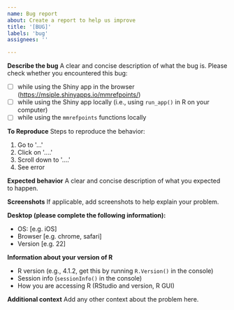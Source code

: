 ```yaml
---
name: Bug report
about: Create a report to help us improve
title: '[BUG]'
labels: 'bug'
assignees: ''

---
```


**Describe the bug**
A clear and concise description of what the bug is. Please check whether you encountered this bug:

- [ ] while using the Shiny app in the browser (https://msiple.shinyapps.io/mmrefpoints/)
- [ ] while using the Shiny app locally (i.e., using `run_app()` in R on your computer)
- [ ] while using the `mmrefpoints` functions locally

**To Reproduce**
Steps to reproduce the behavior:

1. Go to '...'
2. Click on '....'
3. Scroll down to '....'
4. See error

**Expected behavior**
A clear and concise description of what you expected to happen.

**Screenshots**
If applicable, add screenshots to help explain your problem.

**Desktop (please complete the following information):**

 - OS: [e.g. iOS]
 - Browser [e.g. chrome, safari]
 - Version [e.g. 22]

**Information about your version of R**

 - R version (e.g., 4.1.2, get this by running `R.Version()` in the console)
 - Session info (`sessionInfo()` in the console)
 - How you are accessing R (RStudio and version, R GUI)

**Additional context**
Add any other context about the problem here.
